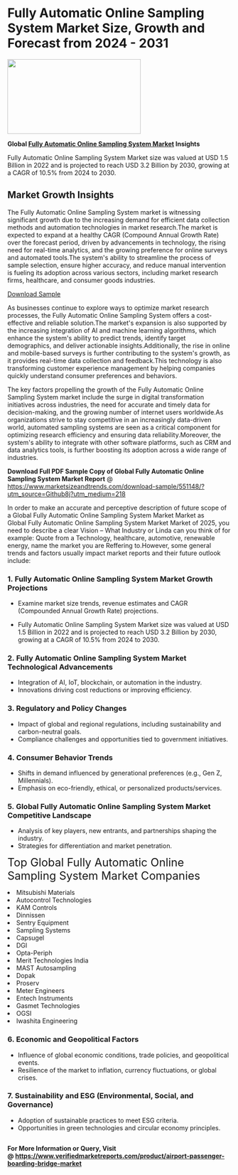 <H1>Fully Automatic Online Sampling System Market Size, Growth and Forecast from 2024 - 2031</H1><img class="aligncenter size-medium wp-image-584254" src="https://thirdeyenews.in/wp-content/uploads/2024/09/Global-Market-Research-300x168.jpeg" alt="" width="300" height="168" /><p><strong>Global&nbsp;<a href="https://www.marketsizeandtrends.com/download-sample/551148/?utm_source=Github8j?utm_medium=218">Fully Automatic Online Sampling System Market</a> Insights</strong></p><p>Fully Automatic Online Sampling System Market size was valued at USD 1.5 Billion in 2022 and is projected to reach USD 3.2 Billion by 2030, growing at a CAGR of 10.5% from 2024 to 2030.</p><p><h2>Market Growth Insights</h2> <p>The Fully Automatic Online Sampling System market is witnessing significant growth due to the increasing demand for efficient data collection methods and automation technologies in market research.The market is expected to expand at a healthy CAGR (Compound Annual Growth Rate) over the forecast period, driven by advancements in technology, the rising need for real-time analytics, and the growing preference for online surveys and automated tools.The system's ability to streamline the process of sample selection, ensure higher accuracy, and reduce manual intervention is fueling its adoption across various sectors, including market research firms, healthcare, and consumer goods industries.</p> <p><a href="#">Download Sample</a></p> <p>As businesses continue to explore ways to optimize market research processes, the Fully Automatic Online Sampling System offers a cost-effective and reliable solution.The market's expansion is also supported by the increasing integration of AI and machine learning algorithms, which enhance the system's ability to predict trends, identify target demographics, and deliver actionable insights.Additionally, the rise in online and mobile-based surveys is further contributing to the system's growth, as it provides real-time data collection and feedback.This technology is also transforming customer experience management by helping companies quickly understand consumer preferences and behaviors.</p> <p>The key factors propelling the growth of the Fully Automatic Online Sampling System market include the surge in digital transformation initiatives across industries, the need for accurate and timely data for decision-making, and the growing number of internet users worldwide.As organizations strive to stay competitive in an increasingly data-driven world, automated sampling systems are seen as a critical component for optimizing research efficiency and ensuring data reliability.Moreover, the system's ability to integrate with other software platforms, such as CRM and data analytics tools, is further boosting its adoption across a wide range of industries.</p> <p></p><p><span class=""><strong>Download Full PDF Sample Copy of Global Fully Automatic Online Sampling System Market Report</strong> @ <a href="https://www.marketsizeandtrends.com/download-sample/551148/?utm_source=Github8j?utm_medium=218" target="_blank">https://www.marketsizeandtrends.com/download-sample/551148/?utm_source=Github8j?utm_medium=218</a></span></p><p>In order to make an accurate and perceptive description of future scope of a Global&nbsp;Fully Automatic Online Sampling System Market Market as Global&nbsp;Fully Automatic Online Sampling System Market Market of 2025, you need to describe a clear Vision &ndash; What Industry or Linda can you think of for example: Quote from a Technology, healthcare, automotive, renewable energy, name the market you are Reffering to.However, some general trends and factors usually impact market reports and their future outlook include:</p><h3>1.&nbsp;<strong>Fully Automatic Online Sampling System Market Growth Projections</strong></h3><ul><li>Examine market size trends, revenue estimates and CAGR (Compounded Annual Growth Rate) projections.</li><li><p>Fully Automatic Online Sampling System Market size was valued at USD 1.5 Billion in 2022 and is projected to reach USD 3.2 Billion by 2030, growing at a CAGR of 10.5% from 2024 to 2030.</p></li></ul><h3>2.&nbsp;<strong>Fully Automatic Online Sampling System Market Technological Advancements</strong></h3><ul><li>Integration of AI, IoT, blockchain, or automation in the industry.</li><li>Innovations driving cost reductions or improving efficiency.</li></ul><h3>3.&nbsp;<strong>Regulatory and Policy Changes</strong></h3><ul><li>Impact of global and regional regulations, including sustainability and carbon-neutral goals.</li><li>Compliance challenges and opportunities tied to government initiatives.</li></ul><h3>4.&nbsp;<strong>Consumer Behavior Trends</strong></h3><ul><li>Shifts in demand influenced by generational preferences (e.g., Gen Z, Millennials).</li><li>Emphasis on eco-friendly, ethical, or personalized products/services.</li></ul><h3>5.&nbsp;<strong>Global Fully Automatic Online Sampling System Market Competitive Landscape</strong></h3><ul><li>Analysis of key players, new entrants, and partnerships shaping the industry.</li><li>Strategies for differentiation and market penetration.</li></ul><p data-pm-slice="1 1 []"><span style="color: inherit; font-family: inherit; font-size: 25px;">Top Global Fully Automatic Online Sampling System Market Companies</span></p><div class="" data-test-id=""><p><li>Mitsubishi Materials</li><li> Autocontrol Technologies</li><li> KAM Controls</li><li> Dinnissen</li><li> Sentry Equipment</li><li> Sampling Systems</li><li> Capsugel</li><li> DGI</li><li> Opta-Periph</li><li> Merit Technologies India</li><li> MAST Autosampling</li><li> Dopak</li><li> Proserv</li><li> Meter Engineers</li><li> Entech Instruments</li><li> Gasmet Technologies</li><li> OGSI</li><li> Iwashita Engineering</li></p></div><h3>6.&nbsp;<strong>Economic and Geopolitical Factors</strong></h3><ul><li>Influence of global economic conditions, trade policies, and geopolitical events.</li><li>Resilience of the market to inflation, currency fluctuations, or global crises.</li></ul><h3>7.&nbsp;<strong>Sustainability and ESG (Environmental, Social, and Governance)</strong></h3><ul><li>Adoption of sustainable practices to meet ESG criteria.</li><li>Opportunities in green technologies and circular economy principles.</li></ul><h2><strong style="font-size: 14px;">For More Information or Query, Visit @&nbsp;</strong><a style="background-color: #ffffff; font-size: 14px;" href="https://www.marketsizeandtrends.com/report/fully-automatic-online-sampling-system-market/" target="_blank">https://www.verifiedmarketreports.com/product/airport-passenger-boarding-bridge-market</a></h2>